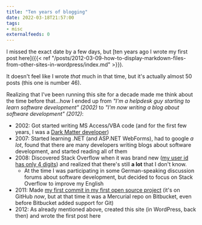```yaml
---
title: "Ten years of blogging"
date: 2022-03-18T21:57:00
tags:
- misc
externalfeeds: 0
---
```


I missed the exact date by a few days, but [ten years ago I wrote my first post here]({{< ref "/posts/2012-03-09-how-to-display-markdown-files-from-other-sites-in-wordpress/index.md" >}}).

It doesn't feel like I wrote *that* much in that time, but it's actually almost 50 posts (this one is number 46).

Realizing that I've been running this site for a decade made me think about the time before that...how I ended up from *"I'm a helpdesk guy starting to learn software development" (2002)* to *"I'm now writing a blog about software development" (2012)*:

- 2002: Got started writing MS Access/VBA code (and for the first few years, I was a [Dark Matter developer](https://www.hanselman.com/blog/dark-matter-developers-the-unseen-99))
- 2007: Started learning .NET (and ASP.NET WebForms), had to google *a lot*, found that there are many developers writing blogs about software development, and started reading all of them
- 2008: Discovered Stack Overflow when it was brand new ([my user id has only 4 digits](https://stackoverflow.com/users/6884/christian-specht)) and realized that there's still **a lot** that I don't know.  
	- At the time I was participating in some German-speaking discussion forums about software development, but decided to focus on Stack Overflow to improve my English
- 2011: Made [my first commit in my first open source project](https://github.com/christianspecht/roboshell-backup/commit/e83e53f814fc8a5bb02266ce5e5a56be28d6ca63) (it's on GitHub *now*, but at that time it was a Mercurial repo on Bitbucket, even before Bitbucket added support for Git)
- 2012: As already mentioned above, created this site (in WordPress, back then) and wrote the first post here
